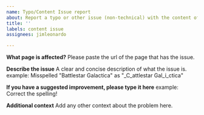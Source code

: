 ```yaml
---
name: Typo/Content Issue report
about: Report a typo or other issue (non-technical) with the content of jimsrules.com
title: ''
labels: content issue
assignees: jimleonardo

---
```


**What page is affected?**
Please paste the url of the page that has the issue.

**Describe the issue**
A clear and concise description of what the issue is. example:
Misspelled "Battlestar Galactica" as "_C_attlestar Gal_i_ctica"

**If you have a suggested improvement, please type it here**
example:
Correct the spelling!

**Additional context**
Add any other context about the problem here.
